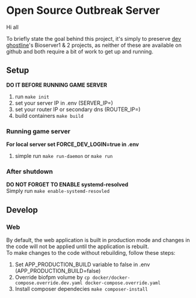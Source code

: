# Open Source Outbreak Server

Hi all

To briefly state the goal behind this project, it's simply to preserve [dev ghostline](https://gitlab.com/users/gh0stl1ne/projects)'s Bioserver1 & 2 projects, as neither of these are available on github and both require a bit of work to get up and running.

## Setup
**DO IT BEFORE RUNNING GAME SERVER**
1. run `make init`
2. set your server IP in .env (SERVER_IP=)
3. set your router IP or secondary dns (ROUTER_IP=)
4. build containers `make build`

### Running game server
**For local server set FORCE_DEV_LOGIN=true in .env**

1. simple run `make run-daemon` or `make run`

### After shutdown
**DO NOT FORGET TO ENABLE systemd-resolved**\
Simply run `make enable-systemd-resovled`

## Develop

### Web

By default, the web application is built in production mode and changes in the code will not be applied until the application is rebuilt.<br>
To make changes to the code without rebuilding, follow these steps:
1. Set APP_PRODUCTION_BUILD variable to false in .env (APP_PRODUCTION_BUILD=false)
2. Override biofpm volume by `cp docker/docker-compose.override.dev.yaml docker-compose.override.yaml`
3. Install composer dependecies `make composer-install`